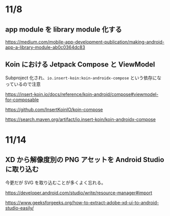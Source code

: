 # 11/8
## app module を library module 化する
https://medium.com/mobile-app-development-publication/making-android-app-a-library-module-ab0c0364dc83

## Koin における Jetpack Compose と ViewModel
Subproject 化され、`io.insert-koin:koin-androidx-compose` という依存になっているので注意

https://insert-koin.io/docs/reference/koin-android/compose#viewmodel-for-composable

https://github.com/InsertKoinIO/koin-compose

https://search.maven.org/artifact/io.insert-koin/koin-androidx-compose

# 11/14
## XD から解像度別の PNG アセットを Android Studio に取り込む
今更だが SVG を取り込むことが多くよく忘れる。

https://developer.android.com/studio/write/resource-manager#import

https://www.geeksforgeeks.org/how-to-extract-adobe-xd-ui-to-android-studio-easily/